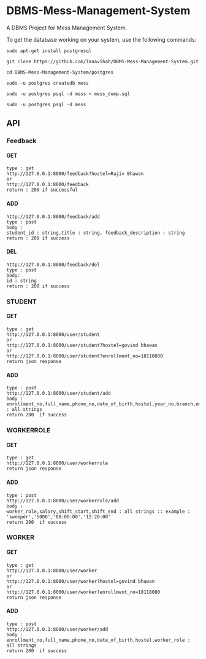 # DBMS-Mess-Management-System
A DBMS Project for Mess Management System.

To get the database working on your system, use the following commands:

```
sudo apt-get install postgresql
```

```
git clone https://github.com/TanavShah/DBMS-Mess-Management-System.git
```

```
cd DBMS-Mess-Management-System/postgres
```

```
sudo -u postgres createdb mess
```

```
sudo -u postgres psql -d mess < mess_dump.sql
```

```
sudo -u postgres psql -d mess
```


## API 

### Feedback
#### GET
```
type : get
http://127.0.0.1:8000/feedback?hostel=Rajiv Bhawan
or
http://127.0.0.1:8000/feedback
return : 200 if successful
```
#### ADD
```
http://127.0.0.1:8000/feedback/add
type : post
body :
student_id : string,title : string, feedback_description : string
return : 200 if success
```
#### DEL
```
http://127.0.0.1:8000/feedback/del
type : post
body:
id : string
return : 200 if success
```

### STUDENT
#### GET
```
type : get
http://127.0.0.1:8000/user/student
or 
http://127.0.0.1:8000/user/student?hostel=govind bhawan
or
http://127.0.0.1:8000/user/student?enrollment_no=18118080
return json response
```
#### ADD
```
type : post
http://127.0.0.1:8000/user/student/add
body :
enrollment_no,full_name,phone_no,date_of_birth,hostel,year_no,branch,email : all strings
return 200  if success
```

### WORKERROLE
#### GET
```
type : get
http://127.0.0.1:8000/user/workerrole
return json response
```
#### ADD
```
type : post
http://127.0.0.1:8000/user/workerrole/add
body :
worker_role,salary,shift_start,shift_end : all strings :: example : 'sweeper','5000','08:00:00','12:20:00' 
return 200  if success
```

### WORKER
#### GET
```
type : get
http://127.0.0.1:8000/user/worker
or 
http://127.0.0.1:8000/user/worker?hostel=govind bhawan
or
http://127.0.0.1:8000/user/worker?enrollment_no=18118080
return json response
```
#### ADD
```
type : post
http://127.0.0.1:8000/user/worker/add
body :
enrollment_no,full_name,phone_no,date_of_birth,hostel,worker_role : all strings
return 200  if success
```
